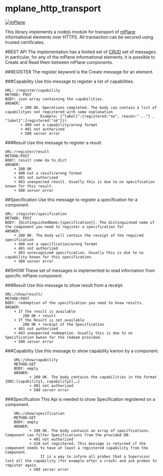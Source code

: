 mplane_http_transport
=====================

[![mPlane](http://www.ict-mplane.eu/sites/default/files//public/mplane_final_256x_0.png)](http://www.ict-mplane.eu/)

This library implements a nodejs module for transport of [mPlane](http://www.ict-mplane.eu/) informational elements over HTTPS.
All transaction can be secured using trusted certificates.

#REST API
The implementation has a limited set of  [CRUD](http://en.wikipedia.org/wiki/Create,_read,_update_and_delete) set of messages.
In particular, for any of the mPlane informational elements, it is possible to Create and Read them between mPlane components.


##REGISTER
The register keyword is the Create message for an element.

###Capability
Use this message to register a list of capabilities.

    URL: /register/capability
    METHOD: POST
    BODY: json array containing the capabilities.
    ANSWER:
           + 200 OK. Operations completed. The body can contain a list of capabilityes not registered with some explanation
                    Example: {"label1":{registered:"no", reason:"..."} , "label1":{registered:"ok"}})
           + 400 not a capability/wrong format
           + 401 not authorized
           + 500 server error

###Result
Use this message to register a result.
    
    URL:/register/result
    METHOD:POST
    BODY: result come da to_dict
    ANSWER:
        + 200 OK
        + 400 not a result/wrong format
        + 401 not authorized
        + 403 unexpected result. Usually this is due to no specification known for this result.
        + 500 server error

##Specification
Use this message to register a specification for a component.
  
    URL: /register/specification
    METHOD: POST
    BODY: {DistinguishedName:{specification}}. The distinguished name of the component you need to register a specification for
    ANSWER:
        + 200 OK. The body will contain the receipt of the required specification
        + 400 not a specification/wrong format
        + 401 not authorized
        + 403 unrecognized specification. Usually this is due to no capability known for this specification.
        + 500 server error

##SHOW
These set of messages is implemented to read information from specific mPlane component. 

###Result
Use this message to show result from a receipt.
    
    URL:/show/result/
    METHOD:POST
    BODY: redemption of the specification you need to know results.
    ANSWER:
        + If the result is available
            200 OK + result 
        + If the Result is not available
            200 OK + receipt of the Specification
        + 401 not authorized
        + 403 unexpected redemption. Usually this is due to no Specification kwnon for the redeem provided.
        + 500 server error

###Capability
Use this message to show capability kwnon by a component.

        URL:/show/capability
        METHOD:GET
        BODY: empty
        ANSWER:
               + 200 OK. The body contains the capabilities in the format {DN1:[capability1, capability2],…}
               + 401 not authorized
               + 500 server error

###Specification
This Api is needed to show Specification registered on a component.

        URL:/show/specification
        METHOD:GET
        BODY: empty
        ANSWER:
               + 200 OK. The body contains an array of specifications. Component can filter Specifications from the provided DN.
               + 401 not authorized
               + 428 not registered. This message is returned if the component needs to have at least a registered capability from the Component. 
                    It is a way to inform all probes that a Supervisor lost all the capability (for example after a crash) and ask probes to register again. 
               + 500 server error